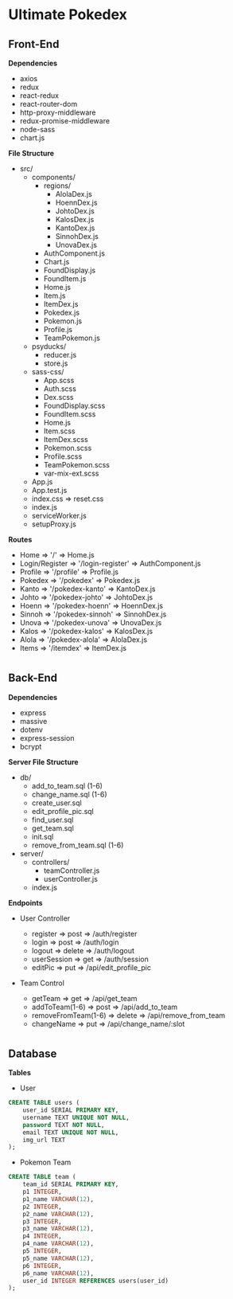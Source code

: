 # Ultimate Pokedex

## Front-End

**Dependencies**
- axios
- redux
- react-redux
- react-router-dom
- http-proxy-middleware
- redux-promise-middleware
- node-sass
- chart.js

**File Structure**
- src/
    - components/
        - regions/
            - AlolaDex.js
            - HoennDex.js
            - JohtoDex.js
            - KalosDex.js
            - KantoDex.js
            - SinnohDex.js
            - UnovaDex.js
        - AuthComponent.js
        - Chart.js
        - FoundDisplay.js
        - FoundItem.js
        - Home.js
        - Item.js
        - ItemDex.js
        - Pokedex.js
        - Pokemon.js
        - Profile.js
        - TeamPokemon.js
    - psyducks/
        - reducer.js
        - store.js
    - sass-css/
        - App.scss
        - Auth.scss
        - Dex.scss
        - FoundDisplay.scss
        - FoundItem.scss
        - Home.js
        - Item.scss
        - ItemDex.scss
        - Pokemon.scss
        - Profile.scss
        - TeamPokemon.scss
        - var-mix-ext.scss
    - App.js
    - App.test.js
    - index.css => reset.css
    - index.js
    - serviceWorker.js
    - setupProxy.js

**Routes**
- Home => '/' => Home.js
- Login/Register => '/login-register' => AuthComponent.js
- Profile => '/profile' => Profile.js
- Pokedex => '/pokedex' => Pokedex.js
- Kanto => '/pokedex-kanto' => KantoDex.js
- Johto => '/pokedex-johto' => JohtoDex.js
- Hoenn => '/pokedex-hoenn' => HoennDex.js
- Sinnoh => '/pokedex-sinnoh' => SinnohDex.js
- Unova => '/pokedex-unova' => UnovaDex.js
- Kalos => '/pokedex-kalos' => KalosDex.js
- Alola => '/pokedex-alola' => AlolaDex.js
- Items => '/itemdex' => ItemDex.js
<!-- - Galar => '/pokedex' => Pokedex.js -->

#
## Back-End

**Dependencies**
- express
- massive
- dotenv
- express-session
- bcrypt

**Server File Structure**
- db/
    - add_to_team.sql (1-6)
    - change_name.sql (1-6)
    - create_user.sql
    - edit_profile_pic.sql
    - find_user.sql
    - get_team.sql
    - init.sql
    - remove_from_team.sql (1-6)
- server/
    - controllers/
        - teamController.js
        - userController.js
    - index.js

**Endpoints**
- User Controller
    - register => post => /auth/register
    - login => post => /auth/login
    - logout => delete => /auth/logout
    - userSession => get => /auth/session
    - editPic => put => /api/edit_profile_pic

- Team Control
    - getTeam => get => /api/get_team
    - addToTeam(1-6) => post => /api/add_to_team
    - removeFromTeam(1-6) => delete => /api/remove_from_team
    - changeName => put => /api/change_name/:slot

#
## Database

**Tables**

- User
```sql
CREATE TABLE users (
    user_id SERIAL PRIMARY KEY,
    username TEXT UNIQUE NOT NULL,
    password TEXT NOT NULL,
    email TEXT UNIQUE NOT NULL,
    img_url TEXT
);
```

- Pokemon Team
```sql
CREATE TABLE team (
    team_id SERIAL PRIMARY KEY,
    p1 INTEGER,
    p1_name VARCHAR(12),
    p2 INTEGER,
    p2_name VARCHAR(12),
    p3 INTEGER,
    p3_name VARCHAR(12),
    p4 INTEGER,
    p4_name VARCHAR(12),
    p5 INTEGER,
    p5_name VARCHAR(12),
    p6 INTEGER,
    p6_name VARCHAR(12),
    user_id INTEGER REFERENCES users(user_id)
);
```